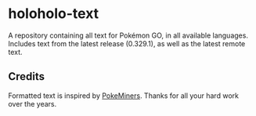# holoholo-text
A repository containing all text for Pokémon GO, in all available languages.  
Includes text from the latest release (0.329.1), as well as the latest remote text.

## Credits
Formatted text is inspired by [PokeMiners](https://github.com/PokeMiners). Thanks for all your hard work over the years.